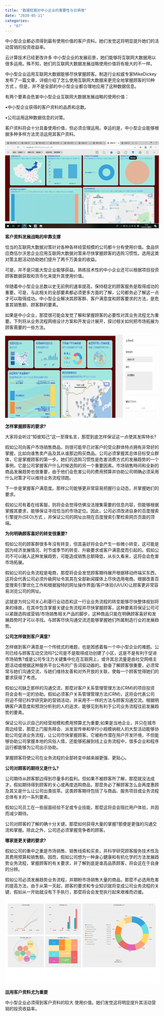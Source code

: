 ```yaml
---
title: "数据挖掘对中小企业的重要性与日俱增"
date: "2020-05-11"
categories: 
  - "07"
---
```


中小型企业都必须得到最有使用价值的客户资料。她们发觉这将明显提升她们的活动营销的投资收益率。

云计算技术已经更改许多 中小型企业的发展前景，她们能够将互联网大数据用以很多运用。殊不知，她们的互联网大数据发展战略使用价值将有极大的不一样。

中小型企业运用互联网大数据能够尽快掌握顾客。制造行业权威专家MikeDickey发布了一篇文章，详细介绍了怎么使用互联网大数据来更完全地掌握顾客的10种方式 。但是，并不是全部的中小型企业都合理地应用了这种数据信息。

有两个要素会危害中小型企业互联网大数据发展战略的使用价值：

•中小型企业获得的客户资料的品质和总数。

•公司运用这种数据信息的对策。

客户资料将会十分具备使用价值，但必须合理运用。幸运的是，中小型企业能够根据多种多样方法灵活运用其客户资料。

![](images/16-3-1024x576.png)

**客户资料发展战略的牢靠支撑**

恰当的互联网大数据对策针对各种各样经营规模的公司都十分有使用价值。食品供应商伍尔沃思企业应用互联网大数据对策来尽快掌握顾客的选购习惯性。选用这类对策主题活动协助她们提升了两千万美金的收益。

可是，并不是只能大型企业能够获益。熟练技术性的中小企业还可以根据项目投资顾客数据获取和货币化来提升其使用价值。

伴随着中小型企业总数以史无前例的速率提高，保持稳定的顾客服务是取得成功的重要。可是，与此相关的全部要素都必须更多方面的了解，公司都务必了解这一点才可以取得成功。中小型企业解决其顾客群、客户满意度和顾客要求的方法，是危害其销售额、顾客群的要素。

如果是中小企业，那麼很可能会发觉了解和掌握顾客的必要性对其业务流程尤为重要。下列将从业务流程网络设计方案和开发设计展开，探讨相关如何把市场拓展为顾客需要的一些方法。

![](images/4-8-1024x554.png)

**怎样掌握顾客的要求?**

大家将会听过“知彼知己”这一至理名言，那麼到底怎样保证这一点使其发挥特长?

假如公司向客户市场销售商品，则很可能早已对客户的受众群体特点拥有非常好的掌握，比如向谁售卖产品及其从谁那边购买商品。公司必须掌握其总体目标受众群体，它是掌握顾客的第一步。她们的选购习惯性是危害消费方式的发展趋势的一个事例，它是公司掌握客户什么时候选购的另一个重要因素。市场销售時间和全新的商品发展趋势也很重要，由于他们会危害公司的费用预算并协助公司明确必须采用什么对策才可以维持业务流程领跑。

下一步是掌握客户满意度。那样公司能够更非常容易把握行业动态，并掌握她们的要求。

假如公司有着在线客服，则将会会觉得仿佛没法搜集需要的信息内容，但能够根据掌握其要求，能够保证寻找恰当的市场定位。因此，公司必须改进自身的百度搜索引擎提升(SEO)方式 ，并保证公司的网址出現在百度搜索引擎检索网页页面的顶端。

**为何明确顾客喜好的转变很重要?**

假如公司的顾客群很多年沒有转变，但其喜好将会会产生一些微小转变，这可能是因为经济发展情况、时节或季节的转变、升級要求或客户满意度而引起的。假如公司不可以融入这种发展趋势，可能造成销售总额降低，从长久看来，这将会会危害市场拓展。

假如公司的业务流程是电商，那麼将会会发觉顾客期待展开根据移动终端买东西，这将会代表公司必须升級网址令其其在全部新闻媒体上尽快选用电商。根据改善百度搜索引擎优化工作和根据独特的网址操作界面/客户体验(UI/UX)让顾客更非常容易浏览公司的网址。

这就是为何公司关心利基行业动态和这一行业业务流程的转变能够尽快整体规划将来的缘故，在其中包含掌握关键业务流程并尽快掌握顾客，这种要素将保证公司可以紧跟选购或营销/市场销售相关产品的脚步，这种商品只能在明确顾客喜好和发展趋势时才可以寻找。与顾客尽快沟通交流还能够掌握她们所属制造行业的发展趋势。

**公司怎样做到客户满意?**

怎样做到客户满意是一个传统式的难题，也是困惑着每一个中小型企业的难题。公司已经与顾客互动交流吗?公司是不是取得成功创建了小区，这是不是有利于促进市场销售?或是公司专注力关键集中化在互联网上，或许其总流量是由社交网络主题活动或根据这种服务平台公布的广告词驱动器的。勤奋了解顾客很重要，必须常常与她们沟通交流，与她们维持友善和对外开放的关联，使每一个顾客觉得她们的要求获得了考虑。

假如公司缺乏那样的沟通交流，那麼对客户关系管理管理方法(CRM)的项目投资将会会有一定的协助。假如必须客户关系管理管理方法(CRM)，这将会代表公司将迫不得已科学研究新的营销活动，并采用不一样的方法与顾客沟通交流。根据明确客户满意度和预测分析别的人的追求，能够见到有利于公司业务流程往前发展趋势的要素。

保证公司认识自己的经营规模和费用预算尤为重要;如果是当地企业，并只在城市周边经营，那麼上门服务拜会、派发宣传单和举行小规模纳税人的大型活动能够协助公司促进业务流程，让公司尽快掌握顾客。它被称作潜在用户开发环境，不但能够协助公司掌握本地的风俗人情，还能够拓展到线上业务流程中，很多企业和程序运行都能够为公司出示协助。

掌握顾客将使公司在业务流程的全部转变中越来越更强、更贴心。

**公司对顾客的期待又是什么?**

公司期待从顾客那边得到尽量多的盈利。但如果不被顾客所了解，那麼就没法成才。假如期待得到顾客的关心或再度选购商品，那麼务必了解顾客怎么会再度惠顾及其又是什么让公司出类拔萃。这类顾客期待包括了与商品、服务项目或业务流程总体有关的一系列要素。

假如公司员工在一些层面经验不足或专业技能，那麼这将会会阻拦用户体验，并因而减少期待。

公司对顾客的了解的确十分关键。那麼如何获得大量的掌握?那便是更强的沟通交流和掌握。除此之外，公司还必须掌握竞争者的顾客。

**哪家是更关键的要求?**

假如公司的重中之重是市场销售、销售线索和买卖，并科学研究顾客服务技术性及其费用预算和销售额。因而，假如公司想为一种身心健康和有机化学的方法发展趋势业务流程，掌握顾客的有关要求，并了解到底是谁高品质顾客，将会这在于自身的分辨。

假如公司必须发展趋势业务流程，并期盼市场销售大量的商品，那麼不必选用危害的提高方法，由于从第一天起，顾客的要求和专业知识就将变成公司业务流程的关键，假如从一开始就沒有下手执行，那麼将会会发觉执行起來艰难而迟缓。

![](images/word-image-28-1024x559.png)

**运用客户资料尤为重要**

中小型企业必须得到客户资料的较大 使用价值。她们发觉这将明显提升其活动营销的投资收益率。

